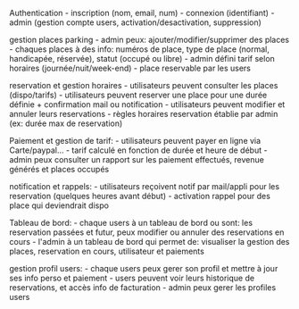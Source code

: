 Authentication
    - inscription (nom, email, num)
    - connexion (identifiant)
    - admin (gestion compte users, activation/desactivation, suppression)

gestion places parking
    - admin peux: ajouter/modifier/supprimer des places
    - chaques places à des info: numéros de place, type de place (normal, handicapée, réservée), statut (occupé ou libre)
    - admin défini tarif selon horaires (journée/nuit/week-end)
    - place reservable par les users

reservation et gestion horaires
    - utilisateurs peuvent consulter les places (dispo/tarifs)
    - utilisateurs peuvent reserver une place pour une durée définie + confirmation mail ou notification
    - utilisateurs peuvent modifier et annuler leurs reservations
    - règles horaires reservation établie par admin (ex: durée max de reservation)

Paiement et gestion de tarif:
    - utilisateurs peuvent payer en ligne via Carte/paypal...
    - tarif calculé en fonction de durée et heure de début
    - admin peux consulter un rapport sur les paiement effectués, revenue générés et places occupés

notification et rappels:
    - utilisateurs reçoivent notif par mail/appli pour les reservation (quelques heures avant début)
    - activation rappel pour des place qui deviendrait dispo

Tableau de bord:
    - chaque users à un tableau de bord ou sont: les reservation passées et futur, peux modifier ou annuler des reservations en cours
    - l'admin à un tableau de bord qui permet de: visualiser la gestion des places, reservation en cours, utilisateur et paiements

gestion profil users:
    - chaque users peux gerer son profil et mettre à jour ses info perso et paiement
    - users peuvent voir leurs historique de reservations, et accès info de facturation
    - admin peux gerer les profiles users

